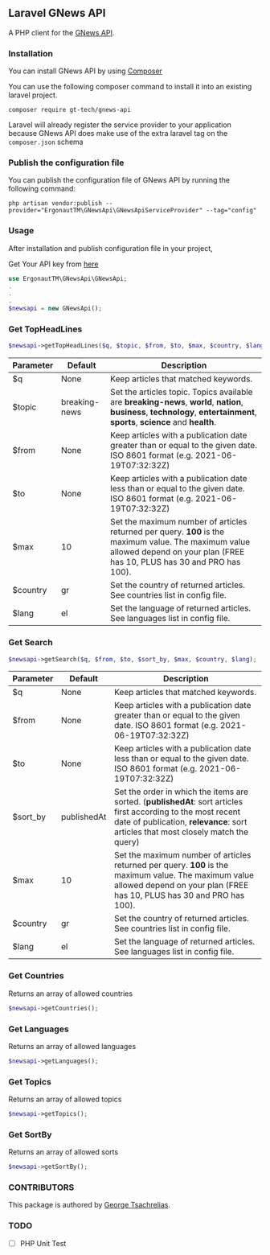 ## Laravel GNews API
A PHP client for the [GNews API](https://gnews.io/docs/v4#introduction).

### Installation
You can install GNews API by using [Composer](https://getcomposer.org/)

You can use the following composer command to install it into an existing laravel project.
```
composer require gt-tech/gnews-api
```
Laravel will already register the service provider to your application because GNews API does make use of the extra laravel tag on the `composer.json` schema

### Publish the configuration file
You can publish the configuration file of GNews API by running the following command:
```
php artisan vendor:publish --provider="ErgonautTM\GNewsApi\GNewsApiServiceProvider" --tag="config"
```
### Usage
After installation and publish configuration file in your project,

Get Your API key from [here](https://gnews.io/dashboard)

```php
use ErgonautTM\GNewsApi\GNewsApi;
.
.
.
$newsapi = new GNewsApi();
```
### Get TopHeadLines
```php
$newsapi->getTopHeadLines($q, $topic, $from, $to, $max, $country, $lang);
```

Parameter | Default | Description
--- | --- | ---
$q | None | Keep articles that matched keywords.
$topic | breaking-news | Set the articles topic. Topics available are **breaking-news**, **world**, **nation**, **business**, **technology**, **entertainment**, **sports**, **science** and **health**.
$from | None | Keep articles with a publication date greater than or equal to the given date. ISO 8601 format (e.g. 2021-06-19T07:32:32Z)
$to | None | Keep articles with a publication date less than or equal to the given date. ISO 8601 format (e.g. 2021-06-19T07:32:32Z)
$max | 10 | Set the maximum number of articles returned per query. **100** is the maximum value. The maximum value allowed depend on your plan (FREE has 10, PLUS has 30 and PRO has 100).
$country | gr | Set the country of returned articles. See countries list in config file.
$lang | el | Set the language of returned articles. See languages list in config file.

### Get Search
```php
$newsapi->getSearch($q, $from, $to, $sort_by, $max, $country, $lang);
```

Parameter | Default | Description
--- | --- | ---
$q | None | Keep articles that matched keywords.
$from | None | Keep articles with a publication date greater than or equal to the given date. ISO 8601 format (e.g. 2021-06-19T07:32:32Z)
$to | None | Keep articles with a publication date less than or equal to the given date. ISO 8601 format (e.g. 2021-06-19T07:32:32Z)
$sort_by | publishedAt | Set the order in which the items are sorted. (**publishedAt**: sort articles first according to the most recent date of publication, **relevance**: sort articles that most closely match the query)
$max | 10 | Set the maximum number of articles returned per query. **100** is the maximum value. The maximum value allowed depend on your plan (FREE has 10, PLUS has 30 and PRO has 100).
$country | gr | Set the country of returned articles. See countries list in config file.
$lang | el | Set the language of returned articles. See languages list in config file.

### Get Countries
Returns an array of allowed countries

```php
$newsapi->getCountries();
```

### Get Languages
Returns an array of allowed languages

```php
$newsapi->getLanguages();
```
### Get Topics
Returns an array of allowed topics

```php
$newsapi->getTopics();
```

### Get SortBy
Returns an array of allowed sorts

```php
$newsapi->getSortBy();
```
### CONTRIBUTORS

This package is authored by [George Tsachrelias](https://g-tsachrelias.com).

### TODO
- [ ] PHP Unit Test
